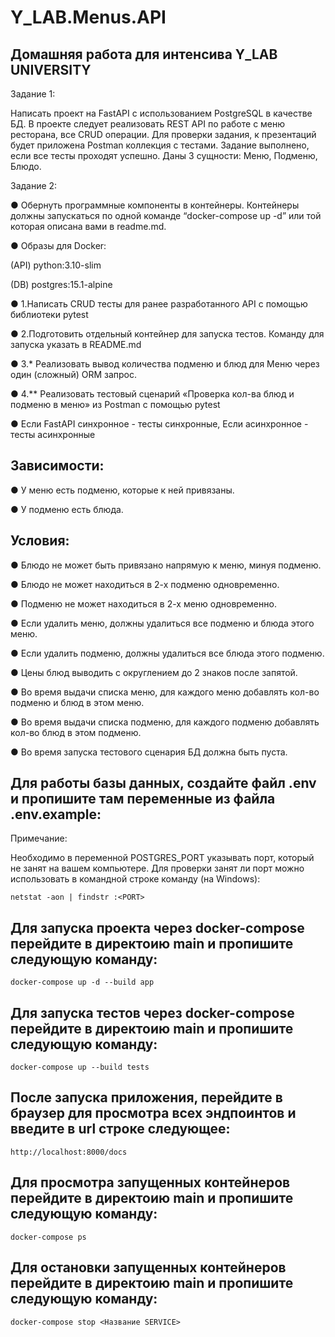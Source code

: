 # Y_LAB.Menus.API


## Домашняя работа для интенсива Y_LAB UNIVERSITY 
Задание 1: 

Написать проект на FastAPI с использованием PostgreSQL в качестве БД. В проекте следует реализовать REST API по работе с меню ресторана, все CRUD операции.
Для проверки задания, к презентаций будет приложена Postman коллекция с тестами. Задание выполнено, если все тесты проходят успешно.
Даны 3 сущности: Меню, Подменю, Блюдо.

Задание 2:

● Обернуть программные компоненты в контейнеры. Контейнеры должны запускаться по одной команде “docker-compose up -d” или той которая описана вами в readme.md.

● Образы для Docker:

(API) python:3.10-slim

(DB) postgres:15.1-alpine


● 1.Написать CRUD тесты для ранее разработанного API с помощью библиотеки pytest

● 2.Подготовить отдельный контейнер для запуска тестов. Команду для запуска указать в README.md

● 3.* Реализовать вывод количества подменю и блюд для Меню через один (сложный) ORM запрос.

● 4.** Реализовать тестовый сценарий «Проверка кол-ва блюд и подменю в меню» из Postman с помощью pytest

● Если FastAPI синхронное - тесты синхронные, Если асинхронное - тесты асинхронные

## Зависимости:

● У меню есть подменю, которые к ней привязаны.

● У подменю есть блюда.

## Условия:

● Блюдо не может быть привязано напрямую к меню, минуя подменю.

● Блюдо не может находиться в 2-х подменю одновременно.

● Подменю не может находиться в 2-х меню одновременно.

● Если удалить меню, должны удалиться все подменю и блюда этого меню.

● Если удалить подменю, должны удалиться все блюда этого подменю.

● Цены блюд выводить с округлением до 2 знаков после запятой.

● Во время выдачи списка меню, для каждого меню добавлять кол-во подменю и блюд в этом меню.

● Во время выдачи списка подменю, для каждого подменю добавлять кол-во блюд в этом подменю.

● Во время запуска тестового сценария БД должна быть пуста.

## Для работы базы данных, создайте файл .env и пропишите там переменные из файла .env.example:
Примечание: 

Необходимо в переменной POSTGRES_PORT указывать порт, который не занят на вашем компьютере.
Для проверки занят ли порт можно использовать в командной строке команду (на Windows):

	netstat -aon | findstr :<PORT>

## Для запуска проекта через docker-compose перейдите в директоию main и пропишите следующую команду:
	docker-compose up -d --build app

## Для запуска тестов через docker-compose перейдите в директоию main и пропишите следующую команду:
	docker-compose up --build tests
 
## После запуска приложения, перейдите в браузер для просмотра всех эндпоинтов и введите в url строке следующее:
	http://localhost:8000/docs

## Для просмотра запущенных контейнеров перейдите в директоию main и пропишите следующую команду:
	docker-compose ps

## Для остановки запущенных контейнеров перейдите в директоию main и пропишите следующую команду:
	docker-compose stop <Название SERVICE> 

